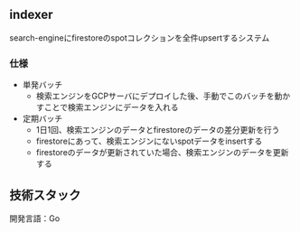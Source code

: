 ## indexer
search-engineにfirestoreのspotコレクションを全件upsertするシステム


### 仕様
- 単発バッチ
  - 検索エンジンをGCPサーバにデプロイした後、手動でこのバッチを動かすことで検索エンジンにデータを入れる
- 定期バッチ
  - 1日1回、検索エンジンのデータとfirestoreのデータの差分更新を行う
  - firestoreにあって、検索エンジンにないspotデータをinsertする
  - firestoreのデータが更新されていた場合、検索エンジンのデータを更新する


## 技術スタック
開発言語：Go
